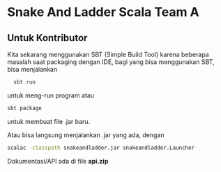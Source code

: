 # Snake And Ladder Scala Team A 

## Untuk Kontributor

Kita sekarang menggunakan SBT (Simple Build Tool) karena beberapa masalah saat packaging dengan IDE,
bagi yang bisa menggunakan SBT, bisa menjalankan
```bash
  sbt run
```
untuk meng-run program atau
```bash
sbt package
```
untuk membuat file .jar baru.

Atau bisa langsung menjalankan .jar yang ada, dengan
```bash
scalac -classpath snakeandladder.jar snakeandladder.Launcher
```

Dokumentasi/API ada di file __api.zip__

